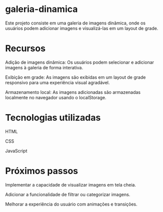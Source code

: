 # galeria-dinamica

Este projeto consiste em uma galeria de imagens dinâmica, onde os usuários podem adicionar imagens e visualizá-las em um layout de grade.

# Recursos
Adição de imagens dinâmica: Os usuários podem selecionar e adicionar imagens à galeria de forma interativa.

Exibição em grade: As imagens são exibidas em um layout de grade responsivo para uma experiência visual agradável.

Armazenamento local: As imagens adicionadas são armazenadas localmente no navegador usando o localStorage.

# Tecnologias utilizadas

HTML

CSS

JavaScript

# Próximos passos

Implementar a capacidade de visualizar imagens em tela cheia.

Adicionar a funcionalidade de filtrar ou categorizar imagens.

Melhorar a experiência do usuário com animações e transições.

